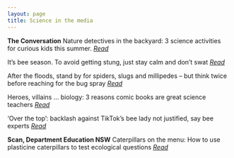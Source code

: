 ```yaml
---
layout: page
title: Science in the media
---
```


**The Conversation**
  Nature detectives in the backyard: 3 science activities for curious kids this summer. 
  [_Read_](https://theconversation.com/nature-detectives-in-the-backyard-3-science-activities-for-curious-kids-this-summer-151661)

It’s bee season. To avoid getting stung, just stay calm and don’t swat 
  [_Read_](https://theconversation.com/its-bee-season-to-avoid-getting-stung-just-stay-calm-and-dont-swat-153625)

After the floods, stand by for spiders, slugs and millipedes – but think twice before reaching for the bug spray 
  [_Read_](https://theconversation.com/after-the-floods-stand-by-for-spiders-slugs-and-millipedes-but-think-twice-before-reaching-for-the-bug-spray-157600)

Heroes, villains … biology: 3 reasons comic books are great science teachers
  [_Read_](https://theconversation.com/heroes-villains-biology-3-reasons-comic-books-are-great-science-teachers-143251)

‘Over the top’: backlash against TikTok’s bee lady not justified, say bee experts
  [_Read_](https://theconversation.com/over-the-top-backlash-against-tiktoks-bee-lady-not-justified-say-bee-experts-162346)

**Scan, Department Education NSW**
  Caterpillars on the menu: How to use plasticine caterpillars to test ecological questions
  [_Read_](https://education.nsw.gov.au/content/dam/main-education/teaching-and-learning/professional-learning/scan/media/documents/vol-40/Scan_40-2_March2021_AEM.pdf)
